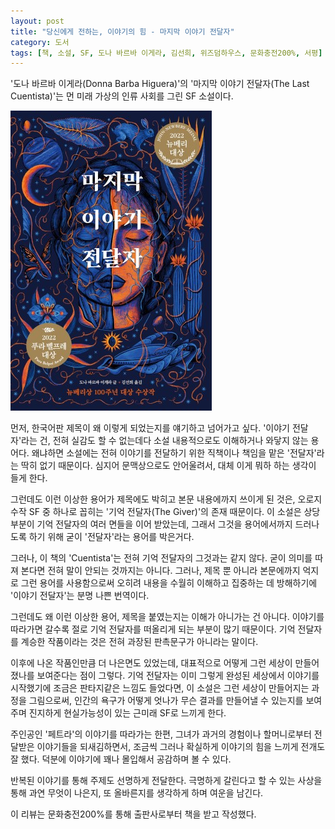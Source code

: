 ```yaml
---
layout: post
title: "당신에게 전하는, 이야기의 힘 - 마지막 이야기 전달자"
category: 도서
tags: [책, 소설, SF, 도나 바르바 이게라, 김선희, 위즈덤하우스, 문화충전200%, 서평]
---
```


'도나 바르바 이게라(Donna Barba Higuera)'의
'마지막 이야기 전달자(The Last Cuentista)'는
먼 미래 가상의 인류 사회를 그린 SF 소설이다.

![표지](/images/the-last-cuentista-book-h480.jpg)

먼저, 한국어판 제목이 왜 이렇게 되었는지를 얘기하고 넘어가고 싶다.
'이야기 전달자'라는 건,
전혀 실감도 할 수 없는데다 소설 내용적으로도 이해하거나 와닿지 않는 용어다.
왜냐하면 소설에는 전혀 이야기를 전달하기 위한 직책이나 책임을 맡은 '전달자'라는 딱히 없기 때문이다.
심지어 문맥상으로도 안어울려서, 대체 이게 뭐하 하는 생각이 들게 한다.

그런데도 이런 이상한 용어가 제목에도 박히고 본문 내용에까지 쓰이게 된 것은,
오로지 수작 SF 중 하나로 꼽히는 '기억 전달자(The Giver)'의 존재 때문이다.
이 소설은 상당부분이 기억 전달자의 여러 면들을 이어 받았는데,
그래서 그것을 용어에서까지 드러나도록 하기 위해 굳이 '전달자'라는 용어를 박은거다.

그러나, 이 책의 'Cuentista'는 전혀 기억 전달자의 그것과는 같지 않다.
굳이 의미를 따져 본다면 전혀 말이 안되는 것까지는 아니다.
그러나, 제목 뿐 아니라 본문에까지 억지로 그런 용어를 사용함으로써
오히려 내용을 수월히 이해하고 집중하는 데 방해하기에
'이야기 전달자'는 분명 나쁜 번역이다.

그런데도 왜 이런 이상한 용어, 제목을 붙였는지는 이해가 아니가는 건 아니다.
이야기를 따라가면 갈수록 절로 기억 전달자를 떠올리게 되는 부분이 많기 때문이다.
기억 전달자를 계승한 작품이라는 것은 전혀 과장된 판촉문구가 아니라는 말이다.

이후에 나온 작품인만큼 더 나은면도 있었는데,
대표적으로 어떻게 그런 세상이 만들어졌나를 보여준다는 점이 그렇다.
기억 전달자는 이미 그렇게 완성된 세상에서 이야기를 시작했기에 조금은 판타지같은 느낌도 들었다면,
이 소설은 그런 세상이 만들어지는 과정을 그림으로써,
인간의 욕구가 어떻게 엇나가 무슨 결과를 만들어낼 수 있는지를 보여주며
진지하게 현실가능성이 있는 근미래 SF로 느끼게 한다.

주인공인 '페트라'의 이야기를 따라가는 한편,
그녀가 과거의 경험이나 할머니로부터 전달받은 이야기들을 되새김하면서,
조금씩 그러나 확실하게 이야기의 힘을 느끼게 전개도 잘 했다.
덕분에 이야기에 꽤나 몰입해서 공감하며 볼 수 있다.

반복된 이야기를 통해 주제도 선명하게 전달한다.
극명하게 갈린다고 할 수 있는 사상을 통해 과연 무엇이 나은지, 또 올바른지를 생각하게 하며
여운을 남긴다.



<div class="im im-info">
이 리뷰는 문화충전200%를 통해 출판사로부터 책을 받고 작성했다.
</div>
